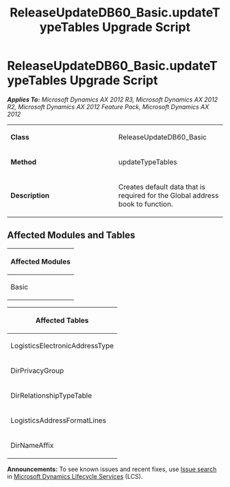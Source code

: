 ﻿---
title: ReleaseUpdateDB60_Basic.updateTypeTables Upgrade Script
TOCTitle: ReleaseUpdateDB60_Basic.updateTypeTables Upgrade Script
ms:assetid: f4fe98df-44df-e279-3490-247d390fc11a
ms:mtpsurl: https://msdn.microsoft.com/en-us/library/JJ737568(v=AX.60)
ms:contentKeyID: 49712261
ms.date: 05/18/2015
mtps_version: v=AX.60
---

# ReleaseUpdateDB60\_Basic.updateTypeTables Upgrade Script 


_**Applies To:** Microsoft Dynamics AX 2012 R3, Microsoft Dynamics AX 2012 R2, Microsoft Dynamics AX 2012 Feature Pack, Microsoft Dynamics AX 2012_

<table>
<colgroup>
<col style="width: 50%" />
<col style="width: 50%" />
</colgroup>
<tbody>
<tr class="odd">
<td><p><strong>Class</strong></p></td>
<td><p>ReleaseUpdateDB60_Basic</p></td>
</tr>
<tr class="even">
<td><p><strong>Method</strong></p></td>
<td><p>updateTypeTables</p></td>
</tr>
<tr class="odd">
<td><p><strong>Description</strong></p></td>
<td><p>Creates default data that is required for the Global address book to function.</p></td>
</tr>
</tbody>
</table>


## Affected Modules and Tables

<table>
<colgroup>
<col style="width: 100%" />
</colgroup>
<thead>
<tr class="header">
<th><p>Affected Modules</p></th>
</tr>
</thead>
<tbody>
<tr class="odd">
<td><p>Basic</p></td>
</tr>
</tbody>
</table>


<table>
<colgroup>
<col style="width: 100%" />
</colgroup>
<thead>
<tr class="header">
<th><p>Affected Tables</p></th>
</tr>
</thead>
<tbody>
<tr class="odd">
<td><p>LogisticsElectronicAddressType</p></td>
</tr>
<tr class="even">
<td><p>DirPrivacyGroup</p></td>
</tr>
<tr class="odd">
<td><p>DirRelationshipTypeTable</p></td>
</tr>
<tr class="even">
<td><p>LogisticsAddressFormatLines</p></td>
</tr>
<tr class="odd">
<td><p>DirNameAffix</p></td>
</tr>
</tbody>
</table>

  
**Announcements:** To see known issues and recent fixes, use [Issue search](http://go.microsoft.com/fwlink/?linkid=389258) in [Microsoft Dynamics Lifecycle Services](http://go.microsoft.com/fwlink/?linkid=306505) (LCS).

